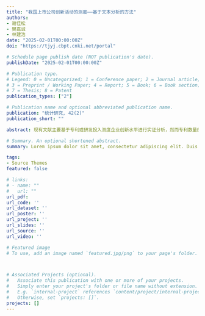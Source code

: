 ```yaml
---
title: "我国上市公司创新活动的测度——基于文本分析的方法"
authors:
- 谢佳松
- 樊嘉诚
- 林建浩
date: "2025-02-01T00:00:00Z"
doi: "https://tjyj.cbpt.cnki.net/portal"

# Schedule page publish date (NOT publication's date).
publishDate: "2025-02-01T00:00:00Z"

# Publication type.
# Legend: 0 = Uncategorized; 1 = Conference paper; 2 = Journal article;
# 3 = Preprint / Working Paper; 4 = Report; 5 = Book; 6 = Book section;
# 7 = Thesis; 8 = Patent
publication_types: ["2"]

# Publication name and optional abbreviated publication name.
publication: "统计研究, 42(2)"
publication_short: ""

abstract: 现有文献主要基于专利或研发投入测度企业创新水平进行实证分析，然而专利数量的截断问题和研发投入数据的缺失问题，可能使得实证结果存在系统性偏误。本文基于我国A股上市公司“管理层讨论与分析”（MD&A）文本数据，使用文本分析方法测度上市公司创新活动，克服了对无专利和研发数据缺失企业创新活动进行衡量的难题。结果显示，文本创新指标能够有效反映企业创新水平，与传统创新指标及企业未来经济绩效显著正相关，同时包含传统创新指标未能揭示的额外信息。基于文本分析方法，本文进一步构建了包括绿色、服务、供应链、管理及商业模式5个特#定类型的创新指标，并尝试测度企业探索式创新水平，进一步拓展文本创新的应用范畴。本文为全面评估企业创新活动提供了新的研究视角和方法工具，对完善企业创新评价体系、实施创新驱动发展战略具有重要的理论价值和实践意义。

# Summary. An optional shortened abstract.
summary: Lorem ipsum dolor sit amet, consectetur adipiscing elit. Duis posuere tellus ac convallis placerat. Proin tincidunt magna sed ex sollicitudin condimentum.

tags:
- Source Themes
featured: false

# links:
# - name: ""
#   url: ""
url_pdf: 
url_code: ''
url_dataset: ''
url_poster: ''
url_project: ''
url_slides: ''
url_source: ''
url_video: ''

# Featured image
# To use, add an image named `featured.jpg/png` to your page's folder. 



# Associated Projects (optional).
#   Associate this publication with one or more of your projects.
#   Simply enter your project's folder or file name without extension.
#   E.g. `internal-project` references `content/project/internal-project/index.md`.
#   Otherwise, set `projects: []`.
projects: []
---
```




